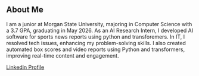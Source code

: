 ## About Me
I am a junior at Morgan State University, majoring in Computer Science with a 3.7 GPA,
graduating in May 2026. As an AI Research Intern, I developed AI software for sports 
news reports using python and transforemers. In IT, I resolved tech issues, enhancing my problem-solving skills. 
I also created automated box scores and video reports using Python and transformers, improving 
real-time content and engagement.

[Linkedin Profile](https://www.linkedin.com/in/oluwajomiloju-king-67b884271/)

